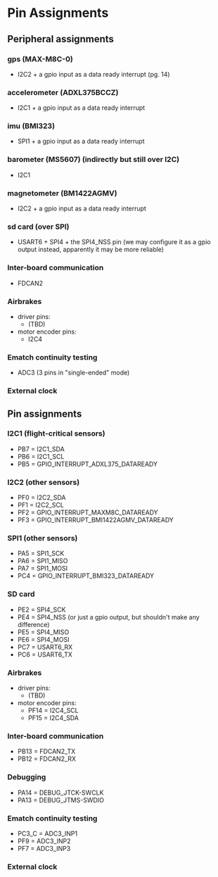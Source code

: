 # Pin Assignments


## Peripheral assignments


### gps (MAX-M8C-0)
- I2C2 + a gpio input as a data ready interrupt (pg. 14)

### accelerometer (ADXL375BCCZ)
- I2C1 + a gpio input as a data ready interrupt

### imu (BMI323)
- SPI1 + a gpio input as a data ready interrupt

### barometer (MS5607) (indirectly but still over I2C)
- I2C1

### magnetometer (BM1422AGMV)
- I2C2 + a gpio input as a data ready interrupt

### sd card (over SPI)
- USART6 + SPI4 + the SPI4_NSS pin (we may configure it as a gpio output instead, apparently it may be more reliable)

### Inter-board communication
- FDCAN2

### Airbrakes
- driver pins:
  - (TBD)
- motor encoder pins:
  - I2C4

### Ematch continuity testing
- ADC3 (3 pins in "single-ended" mode)

### External clock


## Pin assignments


### I2C1 (flight-critical sensors)
- PB7 = I2C1_SDA
- PB6 = I2C1_SCL
- PB5 = GPIO_INTERRUPT_ADXL375_DATAREADY

### I2C2 (other sensors)
- PF0 = I2C2_SDA
- PF1 = I2C2_SCL
- PF2 = GPIO_INTERRUPT_MAXM8C_DATAREADY
- PF3 = GPIO_INTERRUPT_BMI1422AGMV_DATAREADY

### SPI1 (other sensors)
- PA5 = SPI1_SCK
- PA6 = SPI1_MISO
- PA7 = SPI1_MOSI
- PC4 = GPIO_INTERRUPT_BMI323_DATAREADY

### SD card
- PE2 = SPI4_SCK
- PE4 = SPI4_NSS (or just a gpio output, but shouldn't make any difference)
- PE5 = SPI4_MISO
- PE6 = SPI4_MOSI
- PC7 = USART6_RX
- PC6 = USART6_TX

### Airbrakes
- driver pins:
  - (TBD)
- motor encoder pins:
  - PF14 = I2C4_SCL
  - PF15 = I2C4_SDA

### Inter-board communication
- PB13 = FDCAN2_TX
- PB12 = FDCAN2_RX

### Debugging
- PA14 = DEBUG_JTCK-SWCLK
- PA13 = DEBUG_JTMS-SWDIO

### Ematch continuity testing
- PC3_C = ADC3_INP1
- PF9 = ADC3_INP2
- PF7 = ADC3_INP3

### External clock


